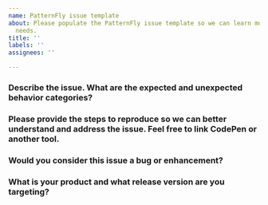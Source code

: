 ```yaml
---
name: PatternFly issue template
about: Please populate the PatternFly issue template so we can learn more about your
  needs.
title: ''
labels: ''
assignees: ''

---
```


### Describe the issue. What are the expected and unexpected behavior categories?

### Please provide the steps to reproduce so we can better understand and address the issue. Feel free to link CodePen or another tool.

### Would you consider this issue a bug or enhancement?

### What is your product and what release version are you targeting?
